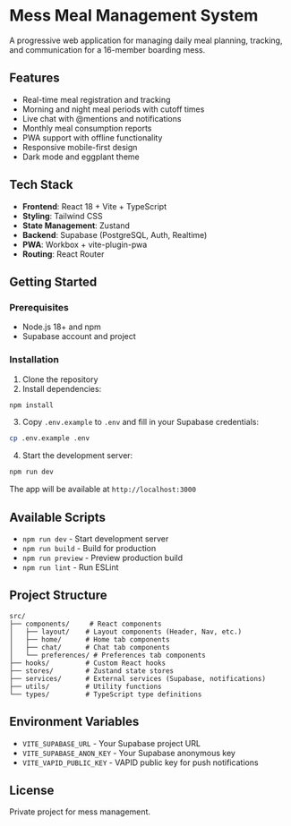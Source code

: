 # Mess Meal Management System

A progressive web application for managing daily meal planning, tracking, and communication for a 16-member boarding mess.

## Features

- Real-time meal registration and tracking
- Morning and night meal periods with cutoff times
- Live chat with @mentions and notifications
- Monthly meal consumption reports
- PWA support with offline functionality
- Responsive mobile-first design
- Dark mode and eggplant theme

## Tech Stack

- **Frontend**: React 18 + Vite + TypeScript
- **Styling**: Tailwind CSS
- **State Management**: Zustand
- **Backend**: Supabase (PostgreSQL, Auth, Realtime)
- **PWA**: Workbox + vite-plugin-pwa
- **Routing**: React Router

## Getting Started

### Prerequisites

- Node.js 18+ and npm
- Supabase account and project

### Installation

1. Clone the repository
2. Install dependencies:

```bash
npm install
```

3. Copy `.env.example` to `.env` and fill in your Supabase credentials:

```bash
cp .env.example .env
```

4. Start the development server:

```bash
npm run dev
```

The app will be available at `http://localhost:3000`

## Available Scripts

- `npm run dev` - Start development server
- `npm run build` - Build for production
- `npm run preview` - Preview production build
- `npm run lint` - Run ESLint

## Project Structure

```
src/
├── components/     # React components
│   ├── layout/    # Layout components (Header, Nav, etc.)
│   ├── home/      # Home tab components
│   ├── chat/      # Chat tab components
│   └── preferences/ # Preferences tab components
├── hooks/         # Custom React hooks
├── stores/        # Zustand state stores
├── services/      # External services (Supabase, notifications)
├── utils/         # Utility functions
└── types/         # TypeScript type definitions
```

## Environment Variables

- `VITE_SUPABASE_URL` - Your Supabase project URL
- `VITE_SUPABASE_ANON_KEY` - Your Supabase anonymous key
- `VITE_VAPID_PUBLIC_KEY` - VAPID public key for push notifications

## License

Private project for mess management.
